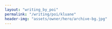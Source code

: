 ```yaml
---
layout: "writing_by_poi"
permalink: "/writing/poi/kluane"
header-img: "assets/owner/hero/archive-bg.jpg"
---
```

